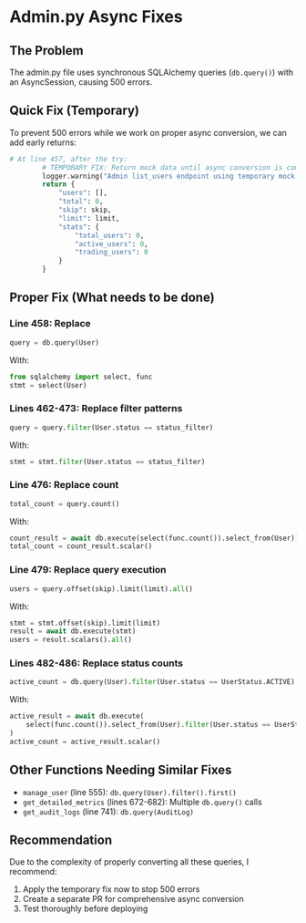 # Admin.py Async Fixes

## The Problem
The admin.py file uses synchronous SQLAlchemy queries (`db.query()`) with an AsyncSession, causing 500 errors.

## Quick Fix (Temporary)
To prevent 500 errors while we work on proper async conversion, we can add early returns:

```python
# At line 457, after the try:
        # TEMPORARY FIX: Return mock data until async conversion is complete
        logger.warning("Admin list_users endpoint using temporary mock response")
        return {
            "users": [],
            "total": 0,
            "skip": skip,
            "limit": limit,
            "stats": {
                "total_users": 0,
                "active_users": 0, 
                "trading_users": 0
            }
        }
```

## Proper Fix (What needs to be done)

### Line 458: Replace
```python
query = db.query(User)
```
With:
```python
from sqlalchemy import select, func
stmt = select(User)
```

### Lines 462-473: Replace filter patterns
```python
query = query.filter(User.status == status_filter)
```
With:
```python
stmt = stmt.filter(User.status == status_filter)
```

### Line 476: Replace count
```python
total_count = query.count()
```
With:
```python
count_result = await db.execute(select(func.count()).select_from(User))
total_count = count_result.scalar()
```

### Line 479: Replace query execution
```python
users = query.offset(skip).limit(limit).all()
```
With:
```python
stmt = stmt.offset(skip).limit(limit)
result = await db.execute(stmt)
users = result.scalars().all()
```

### Lines 482-486: Replace status counts
```python
active_count = db.query(User).filter(User.status == UserStatus.ACTIVE).count()
```
With:
```python
active_result = await db.execute(
    select(func.count()).select_from(User).filter(User.status == UserStatus.ACTIVE)
)
active_count = active_result.scalar()
```

## Other Functions Needing Similar Fixes
- `manage_user` (line 555): `db.query(User).filter().first()`
- `get_detailed_metrics` (lines 672-682): Multiple `db.query()` calls
- `get_audit_logs` (line 741): `db.query(AuditLog)`

## Recommendation
Due to the complexity of properly converting all these queries, I recommend:
1. Apply the temporary fix now to stop 500 errors
2. Create a separate PR for comprehensive async conversion
3. Test thoroughly before deploying